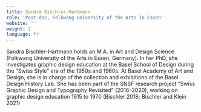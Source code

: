 ```yaml
---
title: Sandra Bischler-Hartmann
role: 'Post-doc, Folkwang University of the Arts in Essen'
website: ''
weight: 2
language: fr
---
```



Sandra Bischler-Hartmann holds an M.A. in Art and Design Science (Folkwang University of the Arts in Essen, Germany). In her PhD, she investigates graphic design education at the Basel School of Design during the “Swiss Style” era of the 1950s and 1960s. At Basel Academy of Art and Design, she is in charge of the collection and exhibitions of the Basel Design History Lab. She has been part of the SNSF research project “Swiss Graphic Design and Typography Revisited” (2016–2020), working on graphic design education 1915 to 1970 (Bischler 2018; Bischler and Klein 2021) 
